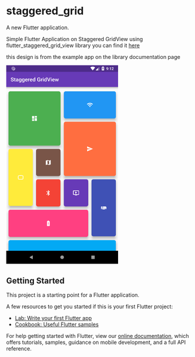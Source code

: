 # staggered_grid

A new Flutter application.

Simple Flutter Application on Staggered GridView using flutter_staggered_grid_view library
you can find it [here](https://pub.dartlang.org/packages/flutter_staggered_grid_view#-readme-tab-)

this design is from the example app on the library documentation page

<img src=https://github.com/mohamed0fadel/Flutter-Staggered-GridView/blob/master/screenshots/Screenshot.png width="300 "/>


## Getting Started

This project is a starting point for a Flutter application.

A few resources to get you started if this is your first Flutter project:

- [Lab: Write your first Flutter app](https://flutter.io/docs/get-started/codelab)
- [Cookbook: Useful Flutter samples](https://flutter.io/docs/cookbook)

For help getting started with Flutter, view our 
[online documentation](https://flutter.io/docs), which offers tutorials, 
samples, guidance on mobile development, and a full API reference.
